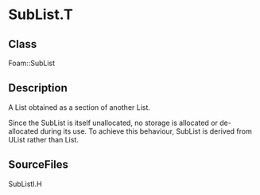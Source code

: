 # SubList.T 
## Class
Foam::SubList

## Description
A List obtained as a section of another List.

Since the SubList is itself unallocated, no storage is allocated or
de-allocated during its use.  To achieve this behaviour, SubList is
derived from UList rather than List.

## SourceFiles
SubListI.H

